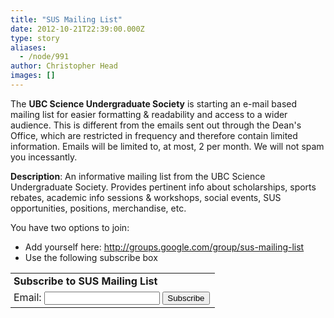 ```yaml
---
title: "SUS Mailing List"
date: 2012-10-21T22:39:00.000Z
type: story
aliases:
  - /node/991
author: Christopher Head
images: []
---
```


<div class="field field-name-body field-type-text-with-summary field-label-hidden"><div class="field-items"><div class="field-item even"><p>The <strong>UBC Science Undergraduate Society</strong> is starting an e-mail based mailing list for easier formatting &amp; readability and access to a wider audience. This is different from the emails sent out through the Dean&apos;s Office, which are restricted in frequency and therefore contain limited information. Emails will be limited to, at most, 2 per month. We will not spam you incessantly.</p>
<p><strong>Description</strong>: An informative mailing list from the UBC Science Undergraduate Society. Provides pertinent info about scholarships, sports rebates, academic info sessions &amp; workshops, social events, SUS opportunities, positions, merchandise, etc.</p>
<p>You have two options to join:</p>
<ul>
<li>Add yourself here: <a href="https://groups.google.com/group/sus-mailing-list">http://groups.google.com/group/sus-mailing-list</a></li>
<li>Use the following subscribe box</li>
</ul>
<table border="0">
<tbody><tr>
<td style="padding-left: 5px">
  <b>Subscribe to SUS Mailing List</b>
  </td>
</tr>
<form action="https://groups.google.com/group/sus-mailing-list/boxsubscribe"></form>
<tr>
<td style="padding-left: 5px;">
  Email: <input type="text" name="email"> <input type="submit" name="sub" value="Subscribe">
  </td>
</tr>

</tbody></table>
</div></div></div>    <footer>
          </footer>